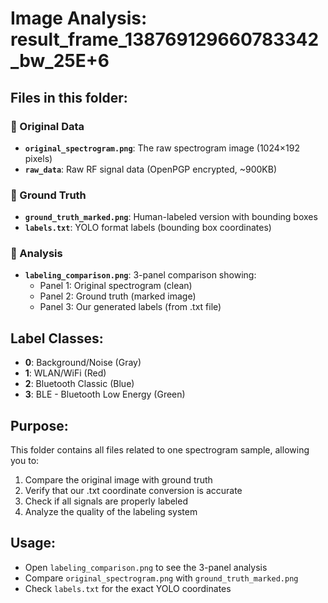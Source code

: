 # Image Analysis: result_frame_138769129660783342_bw_25E+6

## Files in this folder:

### 📁 Original Data
- **`original_spectrogram.png`**: The raw spectrogram image (1024×192 pixels)
- **`raw_data`**: Raw RF signal data (OpenPGP encrypted, ~900KB)

### 📁 Ground Truth
- **`ground_truth_marked.png`**: Human-labeled version with bounding boxes
- **`labels.txt`**: YOLO format labels (bounding box coordinates)

### 📁 Analysis
- **`labeling_comparison.png`**: 3-panel comparison showing:
  - Panel 1: Original spectrogram (clean)
  - Panel 2: Ground truth (marked image)
  - Panel 3: Our generated labels (from .txt file)

## Label Classes:
- **0**: Background/Noise (Gray)
- **1**: WLAN/WiFi (Red)
- **2**: Bluetooth Classic (Blue)
- **3**: BLE - Bluetooth Low Energy (Green)

## Purpose:
This folder contains all files related to one spectrogram sample, allowing you to:
1. Compare the original image with ground truth
2. Verify that our .txt coordinate conversion is accurate
3. Check if all signals are properly labeled
4. Analyze the quality of the labeling system

## Usage:
- Open `labeling_comparison.png` to see the 3-panel analysis
- Compare `original_spectrogram.png` with `ground_truth_marked.png`
- Check `labels.txt` for the exact YOLO coordinates
